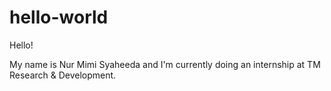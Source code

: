 # hello-world

Hello!

My name is Nur Mimi Syaheeda and I'm currently doing an internship at TM Research & Development.
